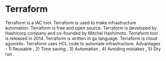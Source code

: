 # Terraform
Terraform is a IAC tool.
Terraform is used to make infrastructure automation.
Terraform is free and open source.
Terraform is developed by Hashicorp company and co-founded by Mitchel Hashimoto.
Terraform tool is released in 2014.
Terraform is written in go language.
Terraform is cloud agonistic.
Terraform uses HCL code to automate infrastructure.
Advantages - 1) Reusable , 2) Time saving , 3) Automation , 4) Avoiding mistakes , 5) Dry run .
